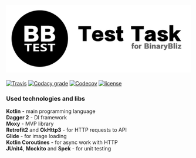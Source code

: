 [![Logo](demo/logo.png)](#)
----------------------------------------------
[![Travis](https://img.shields.io/travis/OsipXD/bb-test-task.svg?style=flat-square)](https://travis-ci.org/OsipXD/bb-test-task) [![Codacy grade](https://img.shields.io/codacy/grade/bf2ef1fa81574b93a84a870215b62f52.svg?style=flat-square)](https://www.codacy.com/app/OsipXD/bb-test-task?utm_source=github.com&amp;utm_medium=referral&amp;utm_content=OsipXD/bb-test-task&amp;utm_campaign=Badge_Grade) [![Codecov](https://img.shields.io/codecov/c/github/OsipXD/bb-test-task.svg?style=flat-square)](https://codecov.io/gh/OsipXD/bb-test-task) [![license](https://img.shields.io/github/license/OsipXD/bb-test-task.svg?style=flat-square)](https://choosealicense.com/licenses/mit/)
### Used technologies and libs
**Kotlin** - main programming language\
**Dagger 2** - DI framework\
**Moxy** - MVP library\
**Retrofit2** and **OkHttp3** - for HTTP requests to API\
**Glide** - for image loading\
**Kotlin Coroutines** - for async work with HTTP\
**JUnit4**, **Mockito** and **Spek** - for unit testing
